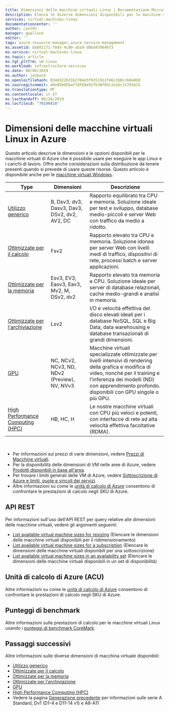```yaml
---
title: Dimensioni delle macchine virtuali Linux | Documentazione Microsoft
description: Elenca le diverse dimensioni disponibili per le macchine virtuali Linux in Azure.
services: virtual-machines-linux
documentationcenter: ''
author: cynthn
manager: gwallace
editor: ''
tags: azure-resource-manager,azure-service-management
ms.assetid: da681171-f045-4c80-a5a9-d8bd47964673
ms.service: virtual-machines-linux
ms.topic: article
ms.tgt_pltfrm: vm-linux
ms.workload: infrastructure-services
ms.date: 08/08/2019
ms.author: jonbeck
ms.openlocfilehash: 034d322b31b2704e5f9351912f46c2b0ccb0e8b8
ms.sourcegitcommit: 44e85b95baf7dfb9e92fb38f03c2a1bc31765415
ms.translationtype: MT
ms.contentlocale: it-IT
ms.lasthandoff: 08/28/2019
ms.locfileid: "70100818"
---
```

# <a name="sizes-for-linux-virtual-machines-in-azure"></a>Dimensioni delle macchine virtuali Linux in Azure
Questo articolo descrive le dimensioni e le opzioni disponibili per le macchine virtuali di Azure che è possibile usare per eseguire le app Linux e i carichi di lavoro. Offre anche considerazioni sulla distribuzione da tenere presenti quando si prevede di usare queste risorse. Questo articolo è disponibile anche per le [macchine virtuali Windows](../windows/sizes.md?toc=%2fazure%2fvirtual-machines%2fwindows%2ftoc.json).


| Type                     | Dimensioni           |    Descrizione       |
|--------------------------|-------------------|------------------------------------------------------------------------------------------------------------------------------------|
| [Utilizzo generico](sizes-general.md)          | B, Dsv3, dv3, Dasv3, Dav3, DSv2, dv2, AV2, DC  | Rapporto equilibrato tra CPU e memoria. Soluzione ideale per test e sviluppo, database medio-piccoli e server Web con traffico da medio a ridotto. |
| [Ottimizzate per il calcolo](sizes-compute.md)        | Fsv2           | Rapporto elevato tra CPU e memoria. Soluzione idonea per server Web con livelli medi di traffico, dispositivi di rete, processi batch e server applicazioni.        |
| [Ottimizzate per la memoria](sizes-memory.md)         | Esv3, EV3, Easv3, Eav3, Mv2, M, DSv2, dv2  | Rapporto elevato tra memoria e CPU. Soluzione ideale per server di database relazionali, cache medio-grandi e analisi in memoria.                 |
| [Ottimizzate per l'archiviazione](sizes-storage.md)        | Lsv2                | I/O e velocità effettiva del disco elevati ideali per i database NoSQL, SQL e Big Data, data warehousing e database transazionali di grandi dimensioni.  |
| [GPU](sizes-gpu.md)            | NC, NCv2, NCv3, ND, NDv2 (Preview), NV, NVv3  | Macchine virtuali specializzate ottimizzate per livelli intensivi di rendering della grafica e modifica di video, nonché per il training e l'inferenza dei modelli (ND) con apprendimento profondo. disponibili con GPU singole o più GPU.       |
| [High Performance Computing (HPC)](sizes-hpc.md) | HB, HC, H | Le nostre macchine virtuali con CPU più veloci e potenti, con interfacce di rete ad alta velocità effettiva facoltative (RDMA). |

<br>

- Per informazioni sui prezzi di varie dimensioni, vedere [Prezzi di Macchine virtuali](https://azure.microsoft.com/pricing/details/virtual-machines/#Linux). 
- Per la disponibilità delle dimensioni di VM nelle aree di Azure, vedere [Prodotti disponibili in base all'area](https://azure.microsoft.com/regions/services/).
- Per trovare i limiti generali delle VM di Azure, vedere [Sottoscrizione di Azure e limiti, quote e vincoli dei servizi](../../azure-subscription-service-limits.md).
- Altre informazioni su come le [unità di calcolo di Azure](acu.md) consentono di confrontare le prestazioni di calcolo negli SKU di Azure.


## <a name="rest-api"></a>API REST

Per informazioni sull'uso dell'API REST per query relative alle dimensioni delle macchine virtuali, vedere gli argomenti seguenti:

- [List available virtual machine sizes for resizing](https://docs.microsoft.com/rest/api/compute/virtualmachines/listavailablesizes) (Elencare le dimensioni delle macchine virtuali disponibili per il ridimensionamento)
- [List available virtual machine sizes for a subscription](https://docs.microsoft.com/rest/api/compute/resourceskus/list) (Elencare le dimensioni delle macchine virtuali disponibili per una sottoscrizione)
- [List available virtual machine sizes in an availability set](https://docs.microsoft.com/rest/api/compute/availabilitysets/listavailablesizes) (Elencare le dimensioni delle macchine virtuali disponibili in un set di disponibilità)

## <a name="acu"></a>Unità di calcolo di Azure (ACU)

Altre informazioni su come le [unità di calcolo di Azure](acu.md) consentono di confrontare le prestazioni di calcolo negli SKU di Azure.

## <a name="benchmark-scores"></a>Punteggi di benchmark

Altre informazioni sulle prestazioni di calcolo per le macchine virtuali Linux usando i [punteggi di benchmark CoreMark](compute-benchmark-scores.md).

## <a name="next-steps"></a>Passaggi successivi

Altre informazioni sulle diverse dimensioni di macchina virtuale disponibili:
- [Utilizzo generico](sizes-general.md)
- [Ottimizzate per il calcolo](sizes-compute.md)
- [Ottimizzate per la memoria](sizes-memory.md)
- [Ottimizzate per l'archiviazione](sizes-storage.md)
- [GPU](sizes-gpu.md)
- [High Performance Computing (HPC)](sizes-hpc.md)
- Vedere la pagina [Generazione precedente](sizes-previous-gen.md) per informazioni sulle serie A Standard, Dv1 (D1-4 e D11-14 v1) e A8-A11



